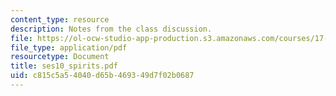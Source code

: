 ```yaml
---
content_type: resource
description: Notes from the class discussion.
file: https://ol-ocw-studio-app-production.s3.amazonaws.com/courses/17-55j-introduction-to-latin-american-studies-fall-2006/c815c5a54040d65b469349d7f02b0687_ses10_spirits.pdf
file_type: application/pdf
resourcetype: Document
title: ses10_spirits.pdf
uid: c815c5a5-4040-d65b-4693-49d7f02b0687
---
```

